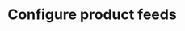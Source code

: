 ---
title: Configure product feeds
excerpt: ''
api:
  file: yespoio.json
  operationId: configureProductFeeds
deprecated: false
hidden: false
metadata:
  title: ''
  description: ''
  robots: index
next:
  description: ''
---